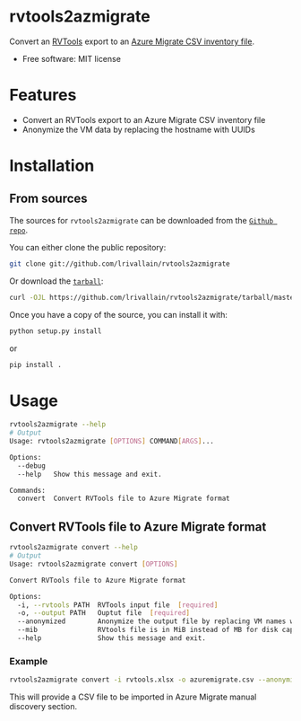 # rvtools2azmigrate

Convert an [RVTools](https://www.robware.net/rvtools/) export to an [Azure Migrate CSV inventory file](https://learn.microsoft.com/en-us/azure/migrate/tutorial-discover-import).

* Free software: MIT license

# Features

* Convert an RVTools export to an Azure Migrate CSV inventory file
* Anonymize the VM data by replacing the hostname with UUIDs

# Installation

## From sources

The sources for `rvtools2azmigrate` can be downloaded from the [`Github repo`](https://github.com/lrivallain/rvtools2azmigrate).

You can either clone the public repository:

```bash
git clone git://github.com/lrivallain/rvtools2azmigrate
```

Or download the [`tarball`](https://github.com/lrivallain/rvtools2azmigrate/tarball/master):

```bash
curl -OJL https://github.com/lrivallain/rvtools2azmigrate/tarball/master
```

Once you have a copy of the source, you can install it with:

```bash
python setup.py install
```

or

```bash
pip install .
```

# Usage

```bash
rvtools2azmigrate --help
# Output
Usage: rvtools2azmigrate [OPTIONS] COMMAND[ARGS]...

Options:
  --debug
  --help   Show this message and exit.

Commands:
  convert  Convert RVTools file to Azure Migrate format
```

## Convert RVTools file to Azure Migrate format

```bash
rvtools2azmigrate convert --help
# Output
Usage: rvtools2azmigrate convert [OPTIONS]

Convert RVTools file to Azure Migrate format

Options:
  -i, --rvtools PATH  RVTools input file  [required]
  -o, --output PATH   Ouptut file  [required]
  --anonymized        Anonymize the output file by replacing VM names with UUIDs
  --mib               RVtools file is in MiB instead of MB for disk capacity
  --help              Show this message and exit.
```

### Example

```bash
rvtools2azmigrate convert -i rvtools.xlsx -o azuremigrate.csv --anonymized
```

This will provide a CSV file to be imported in Azure Migrate manual discovery section.
